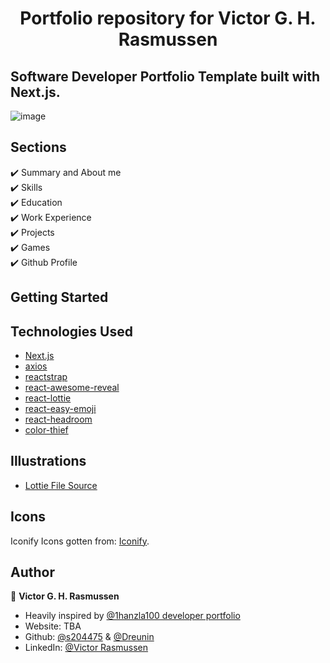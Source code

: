 <h1 align="center"> Portfolio repository for Victor G. H. Rasmussen</h1>

## Software Developer Portfolio Template built with Next.js.

![image](https://github.com/user-attachments/assets/116602c9-b02f-4ae1-af60-b1d9ed54b865)


## Sections

✔️ Summary and About me\
✔️ Skills\
✔️ Education\
✔️ Work Experience\
✔️ Projects\
✔️ Games\
✔️ Github Profile

## Getting Started

## Technologies Used

- [Next.js](https://nextjs.org/)
- [axios](https://www.npmjs.com/package/axios)
- [reactstrap](https://reactstrap.github.io/)
- [react-awesome-reveal](https://www.npmjs.com/package/react-awesome-reveal)
- [react-lottie](https://www.npmjs.com/package/react-lottie)
- [react-easy-emoji](https://github.com/appfigures/react-easy-emoji)
- [react-headroom](https://github.com/KyleAMathews/react-headroom)
- [color-thief](https://github.com/lokesh/color-thief)

## Illustrations

- [Lottie File Source](https://lottiefiles.com)

## Icons

Iconify Icons gotten from: [Iconify](https://icon-sets.iconify.design/).

## Author

👤 **Victor G. H. Rasmussen**

- Heavily inspired by [@1hanzla100 developer portfolio](github.com/1hanzla100/developer-portfolio/)
- Website: TBA
- Github: [@s204475](https://github.com/s204475) & [@Dreunin](https://github.com/dreunin)
- LinkedIn: [@Victor Rasmussen](https://www.linkedin.com/in/victor-harbo-rasmussen-473889185/)
